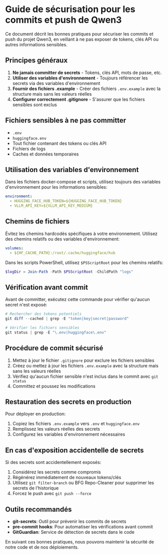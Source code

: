 # Guide de sécurisation pour les commits et push de Qwen3

Ce document décrit les bonnes pratiques pour sécuriser les commits et push du projet Qwen3, en veillant à ne pas exposer de tokens, clés API ou autres informations sensibles.

## Principes généraux

1. **Ne jamais committer de secrets** - Tokens, clés API, mots de passe, etc.
2. **Utiliser des variables d'environnement** - Toujours référencer les secrets via des variables d'environnement
3. **Fournir des fichiers .example** - Créer des fichiers `.env.example` avec la structure mais sans les valeurs réelles
4. **Configurer correctement .gitignore** - S'assurer que les fichiers sensibles sont exclus

## Fichiers sensibles à ne pas committer

- `.env`
- `huggingface.env`
- Tout fichier contenant des tokens ou clés API
- Fichiers de logs
- Caches et données temporaires

## Utilisation des variables d'environnement

Dans les fichiers docker-compose et scripts, utilisez toujours des variables d'environnement pour les informations sensibles:

```yaml
environment:
  - HUGGING_FACE_HUB_TOKEN=${HUGGING_FACE_HUB_TOKEN}
  - VLLM_API_KEY=${VLLM_API_KEY_MEDIUM}
```

## Chemins de fichiers

Évitez les chemins hardcodés spécifiques à votre environnement. Utilisez des chemins relatifs ou des variables d'environnement:

```yaml
volumes:
  - ${HF_CACHE_PATH}:/root/.cache/huggingface/hub
```

Dans les scripts PowerShell, utilisez `$PSScriptRoot` pour les chemins relatifs:

```powershell
$logDir = Join-Path -Path $PSScriptRoot -ChildPath "logs"
```

## Vérification avant commit

Avant de committer, exécutez cette commande pour vérifier qu'aucun secret n'est exposé:

```powershell
# Rechercher des tokens potentiels
git diff --cached | grep -E "token|key|secret|password"

# Vérifier les fichiers sensibles
git status | grep -E "\.env|huggingface\.env"
```

## Procédure de commit sécurisé

1. Mettez à jour le fichier `.gitignore` pour exclure les fichiers sensibles
2. Créez ou mettez à jour les fichiers `.env.example` avec la structure mais sans les valeurs réelles
3. Vérifiez qu'aucun fichier sensible n'est inclus dans le commit avec `git status`
4. Committez et poussez les modifications

## Restauration des secrets en production

Pour déployer en production:

1. Copiez les fichiers `.env.example` vers `.env` et `huggingface.env`
2. Remplissez les valeurs réelles des secrets
3. Configurez les variables d'environnement nécessaires

## En cas d'exposition accidentelle de secrets

Si des secrets sont accidentellement exposés:

1. Considérez les secrets comme compromis
2. Régénérez immédiatement de nouveaux tokens/clés
3. Utilisez `git filter-branch` ou BFG Repo-Cleaner pour supprimer les secrets de l'historique
4. Forcez le push avec `git push --force`

## Outils recommandés

- **git-secrets**: Outil pour prévenir les commits de secrets
- **pre-commit hooks**: Pour automatiser les vérifications avant commit
- **GitGuardian**: Service de détection de secrets dans le code

En suivant ces bonnes pratiques, nous pouvons maintenir la sécurité de notre code et de nos déploiements.